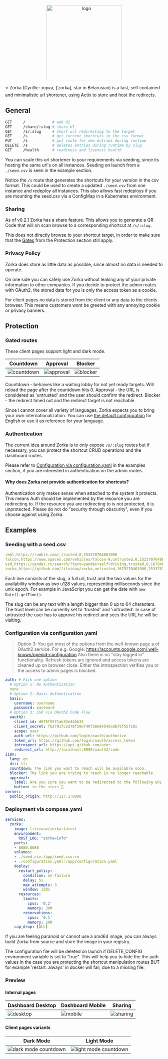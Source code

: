 <p align="center">
<img src="./docs/img/logo.jpeg" alt="logo" width="240"/>
</p>

⭐ Zorka (Cyrillic: зорка, [ˈzorkə], star in Belarusian) is a fast, self contained and minimalistic url shortener, using [Actix](https://actix.rs/) to store and host the redirects.

## General

```sh
GET     /            # web UI
GET     /share/:slug # share UI
GET     /s/:slug     # short url redirecting to the target
GET     /s           # get current shortcuts in the csv format
PUT     /s           # put route for new entries during runtime
DELETE  /s           # deletes entries during runtime by slug
GET     /health      # readiness and liveness health
```

You can scale this url shortener to your requirements via seeding, since its hosting the same url's on all instances.
Seeding on launch from a `./seed.csv` is seen in the example section.

Notice the `/s` route that generates the shortcuts for your version in the csv format. This could be used to create a updated `./seed.csv` from one instance and redeploy all instances. This also allows fast redeploys if you are mounting the seed.csv via a ConfigMap in a Kubernetes environment.

### Sharing

As of v0.2.1 Zorka has a share feature. This allows you to generate a QR Code that will on scan browse to a corresponding shortcut at `/s/:slug`.

This does not directly browse to your shortcut target, in order to make sure that the [Gates](#gated-routes) from the Protection section still apply.

### Privacy Policy

Zorka does store as little data as possible, since almost no data is needed to operate.

On one side you can safely use Zorka without leaking any of your private information to other companies. If you decide to protect the admin routes with OAuth2, the stored data for you is only the access token as a cookie.

For client pages no data is stored from the client or any data to the clients browser. This means customers wont be greeted with any annoying cookie or privacy banners.

## Protection

### Gated routes

These client pages support light and dark mode.

| Countdown                             | Approval                              | Blocker                               |
| ------------------------------------- | ------------------------------------- | ------------------------------------- |
| ![countdown](/docs/img/countdown.png) | ![approval](/docs/img/approval.png)   | ![blocker](/docs/img/blocker.png)     |

Countdown - behaives like a waiting lobby for not yet ready targets. Will reload the page after the countdown hits 0.
Approval - the URL is considered as 'untrusted' and the user should confirm the redirect.
Blocker - the redirect timed out and the redirect target is not reachable.

Since i cannot cover all variety of languages, Zorka expects you to bring your own internationalization. You can use [the default configuration](./configuration.yaml) for English or use it as reference for your language.

### Authentication

The current idea around Zorka is to only expose `/s/:slug` routes but if necessary,
you can protect the shortcut CRUD operations and the dashboard routes.

Please refer to [Configuration via configuration.yaml](#deployment-via-composeyaml) in the examples section, if you are interested in authentication on the admin routes.

#### Why does Zorka not provide authentication for shortcuts?

Authentication only makes sense when attached to the system it protects. This means Auth should be implemented by the resource you are redirecting to. If the resource you are redirecting to is not protected, it is unprotected. Please do not do "security through obscurity", even if you choose against using Zorka.

## Examples

### Seeding with a seed.csv
```yaml
rmbl,https://rumble.com/,trusted,0,253370764861000
falcon,https://www.spacex.com/vehicles/falcon-9,untrusted,0,253370764861000
ysd,https://yandex.ru/search/?text=yandex+self+driving,trusted,0,1678406461000
zorka,https://github.com/litvinav/zorka,untrusted,1679270461000,253370764861000
```
Each line consists of the slug, a full url, trust and the two values for the availability window as two u128 values, representing milliseconds since the unix epoch. For example in JavaScript you can get the date with `new Date().getTime()`.

The slug can be any text with a length bigger than 0 up to 64 characters.
The trust level can be currently set to 'trusted' and 'untrusted'. In case of untrusted the user has to approve his redirect and sees the URL he will be visiting.

### Configuration via configuration.yaml

>Option 3: You get most of the options from the well-known page a of OAuth2 service. For e.g. Google: https://accounts.google.com/.well-known/openid-configuration
>Also there is no "stay logged in" functionality. Refresh tokens are ignored and access tokens are cleaned up on browser close. Either the introspection verifies you or the access to admin pages is blocked.

```yaml
auth: # Pick one option
  # Option 1: No Authentication
  none
  # Option 2: Basic Authentication
  basic:
    username: username
    password: password
  # Option 3: SSO via OAuth2 Code Flow
  oauth2:
    client_id: d675f5571ab33e44bb32
    client_secret: fb27917c2d78f59ef49f38e6454dad675f55718s
    scope: user
    auth_url: https://github.com/login/oauth/authorize
    token_url: https://github.com/login/oauth/access_token
    introspect_url: https://api.github.com/user
    redirect_url: http://localhost:8080/oauth2/code
i18n:
  lang: en
  dir: ltr
  countdown: The link you want to reach will be available soon.
  blocker: The link you are trying to reach is no longer reachable.
  approval:
    label: Are you sure you want to be redirected to the following URL?
    button: to the stars 🚀
server:
  public_origin: http://127.1:8080
```

### Deployment via compose.yaml
```yaml
services:
  zorka:
    image: litvinav/zorka:latest
    environment:
      RUST_LOG: "zorka=info"
    ports:
    - 8080:8080
    volumes:
    - ./seed.csv:/app/seed.csv:ro
    - ./configuration.yaml:/app/configuration.yaml
    deploy:
      restart_policy:
        condition: on-failure
        delay: 5s
        max_attempts: 3
        window: 120s
      resources:
        limits:
          cpus: '0.2'
          memory: 30M
        reservations:
          cpus: '0.1'
          memory: 20M
    cap_drop: [ALL]
```
If you are feeling paranoid or cannot use a amd64 image, you can always build Zorka from source and store the image in your registry.

The configuration file will be deleted on launch if DELETE_CONFIG environment variable is set to "true".
This will help you to hide the the auth values in the case you are protecting the shortcut manipulation routes BUT for example 'restart: always' in docker will fail, due to a missing file.

### Preview

#### Internal pages

| Dashboard Desktop                 | Dashboard Mobile                | Sharing                           |
| --------------------------------- | ------------------------------- | --------------------------------- |
| ![desktop](/docs/img/desktop.png) | ![mobile](/docs/img/mobile.png) | ![sharing](/docs/img/sharing.png) |

#### Client pages variants

| Dark Mode                                       | Light Mode                                             |
| ----------------------------------------------- | ------------------------------------------------------ |
| ![dark mode countdown](/docs/img/countdown.png) | ![light mode countdown](/docs/img/countdown_light.png) |
